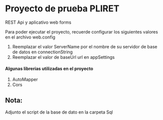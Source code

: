 ﻿# Proyecto de prueba PLIRET
REST Api y aplicativo web forms

Para poder ejecutar el proyecto, recuerde configurar los siguientes valores
en el archivo web.config
1. Reemplazar el valor ServerName por el nombre de su servidor de base de datos en connectionString
2. Reemplazar el valor de baseUrl url en appSettings

#### Algunas librerias utilizadas en el proyecto
1. AutoMapper
2. Cors

## Nota: 
Adjunto el script de la base de dato en la carpeta Sql